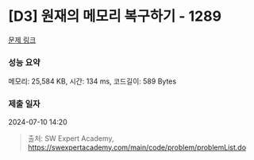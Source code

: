 # [D3] 원재의 메모리 복구하기 - 1289 

[문제 링크](https://swexpertacademy.com/main/code/problem/problemDetail.do?contestProbId=AV19AcoKI9sCFAZN) 

### 성능 요약

메모리: 25,584 KB, 시간: 134 ms, 코드길이: 589 Bytes

### 제출 일자

2024-07-10 14:20



> 출처: SW Expert Academy, https://swexpertacademy.com/main/code/problem/problemList.do